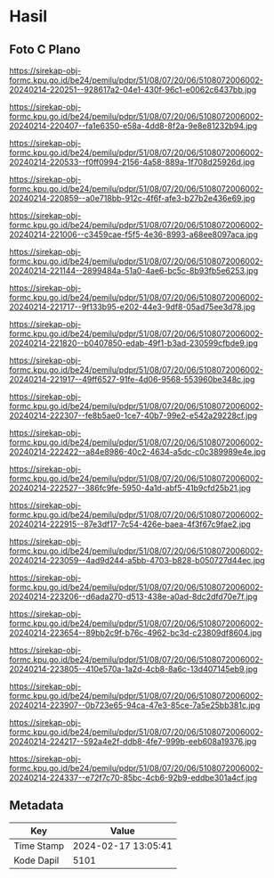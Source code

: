 # Hasil

## Foto C Plano

https://sirekap-obj-formc.kpu.go.id/be24/pemilu/pdpr/51/08/07/20/06/5108072006002-20240214-220251--928617a2-04e1-430f-96c1-e0062c6437bb.jpg

https://sirekap-obj-formc.kpu.go.id/be24/pemilu/pdpr/51/08/07/20/06/5108072006002-20240214-220407--fa1e6350-e58a-4dd8-8f2a-9e8e81232b94.jpg

https://sirekap-obj-formc.kpu.go.id/be24/pemilu/pdpr/51/08/07/20/06/5108072006002-20240214-220533--f0ff0994-2156-4a58-889a-1f708d25926d.jpg

https://sirekap-obj-formc.kpu.go.id/be24/pemilu/pdpr/51/08/07/20/06/5108072006002-20240214-220859--a0e718bb-912c-4f6f-afe3-b27b2e436e69.jpg

https://sirekap-obj-formc.kpu.go.id/be24/pemilu/pdpr/51/08/07/20/06/5108072006002-20240214-221006--c3459cae-f5f5-4e36-8993-a68ee8097aca.jpg

https://sirekap-obj-formc.kpu.go.id/be24/pemilu/pdpr/51/08/07/20/06/5108072006002-20240214-221144--2899484a-51a0-4ae6-bc5c-8b93fb5e6253.jpg

https://sirekap-obj-formc.kpu.go.id/be24/pemilu/pdpr/51/08/07/20/06/5108072006002-20240214-221717--9f133b95-e202-44e3-9df8-05ad75ee3d78.jpg

https://sirekap-obj-formc.kpu.go.id/be24/pemilu/pdpr/51/08/07/20/06/5108072006002-20240214-221820--b0407850-edab-49f1-b3ad-230599cfbde9.jpg

https://sirekap-obj-formc.kpu.go.id/be24/pemilu/pdpr/51/08/07/20/06/5108072006002-20240214-221917--49ff6527-91fe-4d06-9568-553960be348c.jpg

https://sirekap-obj-formc.kpu.go.id/be24/pemilu/pdpr/51/08/07/20/06/5108072006002-20240214-222307--fe8b5ae0-1ce7-40b7-99e2-e542a29228cf.jpg

https://sirekap-obj-formc.kpu.go.id/be24/pemilu/pdpr/51/08/07/20/06/5108072006002-20240214-222422--a84e8986-40c2-4634-a5dc-c0c389989e4e.jpg

https://sirekap-obj-formc.kpu.go.id/be24/pemilu/pdpr/51/08/07/20/06/5108072006002-20240214-222527--386fc9fe-5950-4a1d-abf5-41b9cfd25b21.jpg

https://sirekap-obj-formc.kpu.go.id/be24/pemilu/pdpr/51/08/07/20/06/5108072006002-20240214-222915--87e3df17-7c54-426e-baea-4f3f67c9fae2.jpg

https://sirekap-obj-formc.kpu.go.id/be24/pemilu/pdpr/51/08/07/20/06/5108072006002-20240214-223059--4ad9d244-a5bb-4703-b828-b050727d44ec.jpg

https://sirekap-obj-formc.kpu.go.id/be24/pemilu/pdpr/51/08/07/20/06/5108072006002-20240214-223206--d6ada270-d513-438e-a0ad-8dc2dfd70e7f.jpg

https://sirekap-obj-formc.kpu.go.id/be24/pemilu/pdpr/51/08/07/20/06/5108072006002-20240214-223654--89bb2c9f-b76c-4962-bc3d-c23809df8604.jpg

https://sirekap-obj-formc.kpu.go.id/be24/pemilu/pdpr/51/08/07/20/06/5108072006002-20240214-223805--410e570a-1a2d-4cb8-8a6c-13d407145eb9.jpg

https://sirekap-obj-formc.kpu.go.id/be24/pemilu/pdpr/51/08/07/20/06/5108072006002-20240214-223907--0b723e65-94ca-47e3-85ce-7a5e25bb381c.jpg

https://sirekap-obj-formc.kpu.go.id/be24/pemilu/pdpr/51/08/07/20/06/5108072006002-20240214-224217--592a4e2f-ddb8-4fe7-999b-eeb608a19376.jpg

https://sirekap-obj-formc.kpu.go.id/be24/pemilu/pdpr/51/08/07/20/06/5108072006002-20240214-224337--e72f7c70-85bc-4cb6-92b9-eddbe301a4cf.jpg


## Metadata

| Key        | Value               |
| ---------- | ------------------- |
| Time Stamp | 2024-02-17 13:05:41 |
| Kode Dapil | 5101                |



